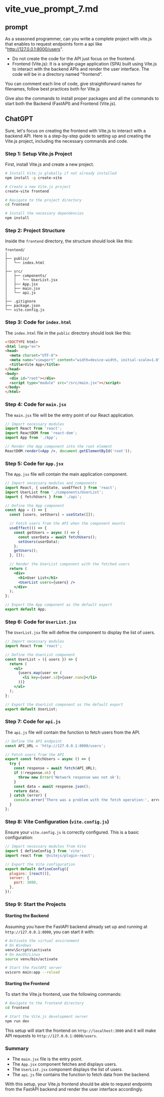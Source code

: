# vite_vue_prompt_7.md

## prompt
As a seasoned programmer, can you write a complete project with vite.js that enables to request endpoints form a api like "http://127.0.0.1:8000/users". 

- Do not create the code for the API just focus on the frontend.
- Frontend (Vite.js): 
It is a single-page application (SPA) built using Vite.js to interact with the backend APIs and render the user interface. The code will be in a directory named "frontend".

You can comment each line of code, give straightforward names for filenames, follow best practices both for Vite.js

Give also the commands to install proper packages and all the commands to start both the Backend (FastAPI) and Frontend (Vite.js).


## ChatGPT

Sure, let's focus on creating the frontend with Vite.js to interact with a backend API. Here is a step-by-step guide to setting up and creating the Vite.js project, including the necessary commands and code.

### Step 1: Setup Vite.js Project

First, install Vite.js and create a new project.

```bash
# Install Vite.js globally if not already installed
npm install -g create-vite

# Create a new Vite.js project
create-vite frontend

# Navigate to the project directory
cd frontend

# Install the necessary dependencies
npm install
```

### Step 2: Project Structure

Inside the `frontend` directory, the structure should look like this:

```
frontend/
│
├── public/
│   └── index.html
│
├── src/
│   ├── components/
│   │   └── UserList.jsx
│   ├── App.jsx
│   ├── main.jsx
│   └── api.js
│
├── .gitignore
├── package.json
└── vite.config.js
```

### Step 3: Code for `index.html`

The `index.html` file in the `public` directory should look like this:

```html
<!DOCTYPE html>
<html lang="en">
<head>
  <meta charset="UTF-8">
  <meta name="viewport" content="width=device-width, initial-scale=1.0">
  <title>Vite App</title>
</head>
<body>
  <div id="root"></div>
  <script type="module" src="/src/main.jsx"></script>
</body>
</html>
```

### Step 4: Code for `main.jsx`

The `main.jsx` file will be the entry point of our React application.

```jsx
// Import necessary modules
import React from 'react';
import ReactDOM from 'react-dom';
import App from './App';

// Render the App component into the root element
ReactDOM.render(<App />, document.getElementById('root'));
```

### Step 5: Code for `App.jsx`

The `App.jsx` file will contain the main application component.

```jsx
// Import necessary modules and components
import React, { useState, useEffect } from 'react';
import UserList from './components/UserList';
import { fetchUsers } from './api';

// Define the App component
const App = () => {
  const [users, setUsers] = useState([]);

  // Fetch users from the API when the component mounts
  useEffect(() => {
    const getUsers = async () => {
      const userData = await fetchUsers();
      setUsers(userData);
    };
    getUsers();
  }, []);

  // Render the UserList component with the fetched users
  return (
    <div>
      <h1>User List</h1>
      <UserList users={users} />
    </div>
  );
};

// Export the App component as the default export
export default App;
```

### Step 6: Code for `UserList.jsx`

The `UserList.jsx` file will define the component to display the list of users.

```jsx
// Import necessary modules
import React from 'react';

// Define the UserList component
const UserList = ({ users }) => {
  return (
    <ul>
      {users.map(user => (
        <li key={user.id}>{user.name}</li>
      ))}
    </ul>
  );
};

// Export the UserList component as the default export
export default UserList;
```

### Step 7: Code for `api.js`

The `api.js` file will contain the function to fetch users from the API.

```jsx
// Define the API endpoint
const API_URL = 'http://127.0.0.1:8000/users';

// Fetch users from the API
export const fetchUsers = async () => {
  try {
    const response = await fetch(API_URL);
    if (!response.ok) {
      throw new Error('Network response was not ok');
    }
    const data = await response.json();
    return data;
  } catch (error) {
    console.error('There was a problem with the fetch operation:', error);
  }
};
```

### Step 8: Vite Configuration (`vite.config.js`)

Ensure your `vite.config.js` is correctly configured. This is a basic configuration:

```js
// Import necessary modules from Vite
import { defineConfig } from 'vite';
import react from '@vitejs/plugin-react';

// Export the Vite configuration
export default defineConfig({
  plugins: [react()],
  server: {
    port: 3000,
  },
});
```

### Step 9: Start the Projects

#### Starting the Backend

Assuming you have the FastAPI backend already set up and running at `http://127.0.0.1:8000`, you can start it with:

```bash
# Activate the virtual environment
# On Windows
venv\Scripts\activate
# On macOS/Linux
source venv/bin/activate

# Start the FastAPI server
uvicorn main:app --reload
```

#### Starting the Frontend

To start the Vite.js frontend, use the following commands:

```bash
# Navigate to the frontend directory
cd frontend

# Start the Vite.js development server
npm run dev
```

This setup will start the frontend on `http://localhost:3000` and it will make API requests to `http://127.0.0.1:8000/users`.

### Summary

- The `main.jsx` file is the entry point.
- The `App.jsx` component fetches and displays users.
- The `UserList.jsx` component displays the list of users.
- The `api.js` file contains the function to fetch data from the backend.

With this setup, your Vite.js frontend should be able to request endpoints from the FastAPI backend and render the user interface accordingly.

